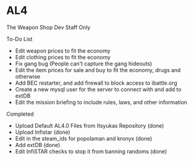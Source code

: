 # AL4
The Weapon Shop Dev Staff Only

To-Do List
- Edit weapon prices to fit the economy
- Edit clothing prices to fit the economy
- Fix gang bug (People can't capture the gang hideouts)
- Edit the item prices for sale and buy to fit the economy, drugs and otherwise
- Add BEC restarter, and add firewall to block access to ibattle.org
- Create a new mysql user for the server to connect with and add to extDB
- Edit the mission briefing to include rules, laws, and other information

Completed
- Upload Default AL4.0 Files from Itsyukas Repository (done)
- Upload Infistar (done)
- Edit in the steam_ids for popolaman and kronyx (done)
- Add extDB (done)
- Edit InfiSTAR checks to stop it from banning randoms (done)
